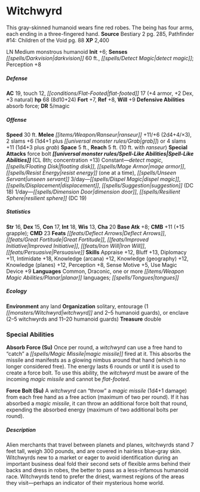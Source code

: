 ﻿---
cssclass: [monsters]
title1: Witchwyrd
desc_short: This gray-skinned humanoid wears fine red robes. The being has four arms,
  each ending in a three-fingered hand.
title2: Witchwyrd
CR: 6
sources:
- name: Bestiary 2
  page: 285
  link: http://paizo.com/pathfinderRPG/v5748btpy8hif
- name: 'Pathfinder #14: Children of the Void'
  page: 88
  link: http://paizo.com/pathfinder/adventurePath/secondDarkness/v5748btpy85ed
XP: 2400
alignment: LN
size: Medium
type: monstrous humanoid
initiative:
  bonus: 6
senses:
  darkvision: 60
  detect magic: true
AC:
  AC: 19
  touch: 12
  flat_footed: 17
  components:
    armor: 4
    dex: 2
    natural: 3
HP:
  HP: 68
  long: 8d10+24
saves:
  fort: 7
  ref: 8
  will: 9
defensive_abilities:
- absorb force
DR:
- amount: 5
  weakness: magic
speeds:
  base: 30
attacks:
  melee:
  - - text: ranseur +11/+6 (2d4+4/×3)
      entries:
      - - damage: 2d4+4
          crit_multiplier: 3
      attack: ranseur
      bonus:
      - 11
      - 6
    - text: 2 slams +6 (1d4+1 plus grab)
      entries:
      - - damage: 1d4+1
        - effect: grab
      count: 2
      attack: slams
      bonus:
      - 6
  - - text: 4 slams +11 (1d4+3 plus grab)
      entries:
      - - damage: 1d4+3
        - effect: grab
      count: 4
      attack: slams
      bonus:
      - 11
  special:
  - force bolt
space: 5
reach: 5
reach_other: 10 ft. with ranseur
spell_like_abilities:
  entries:
  - name: detect magic
    source: default
    freq: Constant
  - name: floating disk
    source: default
    freq: Constant
  - name: mage armor
    source: default
    freq: Constant
  - name: resist energy
    source: default
    freq: Constant
    other: one at a time
  - name: unseen servant
    source: default
    freq: Constant
  - name: dispel magic
    source: default
    freq: 3/day
  - name: displacement
    source: default
    freq: 3/day
  - name: suggestion
    source: default
    freq: 3/day
    DC: 18
  - name: dimension door
    source: default
    freq: 1/day
  - name: resilient sphere
    source: default
    freq: 1/day
    DC: 19
  sources:
  - name: default
    CL: 8
    concentration: 13
ability_scores:
  STR: 16
  DEX: 15
  CON: 17
  INT: 18
  WIS: 13
  CHA: 20
BAB: 8
CMB: 11
CMB_other: +15 grapple
CMD: 23
feats:
- is_bonus: true
  name: Deflect Arrows
- name: Great Fortitude
- name: Improved Initiative
- name: Iron Will
- name: Persuasive
skills:
  Appraise: 12
  Bluff: 13
  Diplomacy: 11
  Intimidate: 18
  Knowledge (arcana): 12
  Knowledge (geography): 12
  Knowledge (planes): 12
  Perception: 8
  Sense Motive: 5
  Use Magic Device: 9
languages:
- Common
- Draconic
- one or more planar languages
- tongues
ecology:
  environment: any land
  organization: solitary, entourage (1 witchwyrd and 2-5 humanoid guards), or enclave
    (2-5 witchwyrds and 11-20 humanoid guards)
  treasure_type: double
special_abilities:
  Absorb Force (Su): Once per round, a witchwyrd can use a free hand to “catch” a
    magic missile fired at it. This absorbs the missile and manifests as a glowing
    nimbus around that hand (which is no longer considered free). The energy lasts
    6 rounds or until it is used to create a force bolt. To use this ability, the
    witchwyrd must be aware of the incoming magic missile and cannot be flat-footed.
  Force Bolt (Su): A witchwyrd can “throw” a magic missile (1d4+1 damage) from each
    free hand as a free action (maximum of two per round). If it has absorbed a magic
    missile, it can throw an additional force bolt that round, expending the absorbed
    energy (maximum of two additional bolts per round).
desc_long: Alien merchants that travel between planets and planes, witchwyrds stand
  7 feet tall, weigh 300 pounds, and are covered in hairless blue-gray skin. Witchwyrds
  new to a market or eager to avoid identification during an important business deal
  fold their second sets of flexible arms behind their backs and dress in robes, the
  better to pass as a less-infamous humanoid race. Witchwyrds tend to prefer the driest,
  warmest regions of the areas they visit-perhaps an indicator of their mysterious
  home world.

---

# Witchwyrd
This gray-skinned humanoid wears fine red robes. The being has four arms, each ending in a three-fingered hand.
**Source** Bestiary 2 pg. 285, Pathfinder #14: Children of the Void pg. 88
**XP** 2,400

LN Medium monstrous humanoid
**Init** +6; **Senses** _[[spells/Darkvision|darkvision]]_ 60 ft., _[[spells/Detect Magic|detect magic]]_; Perception +8

##### Defense

**AC** 19, touch 12, _[[conditions/Flat-Footed|flat-footed]]_ 17 (+4 armor, +2 Dex, +3 natural)
**hp** 68 (8d10+24)
**Fort** +7, **Ref** +8, **Will** +9
**Defensive Abilities** absorb force; **DR** 5/magic

##### Offense
**Speed** 30 ft.
**Melee** _[[items/Weapon/Ranseur|ranseur]]_ +11/+6 (2d4+4/×3), 2 slams +6 (1d4+1 plus _[[universal monster rules/Grab|grab]]_) or 4 slams +11 (1d4+3 plus _grab_)
**Space** 5 ft., **Reach** 5 ft. (10 ft. with _ranseur_)
**Special Attacks** force bolt
**_[[universal monster rules/Spell-Like Abilities|Spell-Like Abilities]]_** (CL 8th; concentration +13)
Constant—_detect magic_, _[[spells/Floating Disk|floating disk]]_, _[[spells/Mage Armor|mage armor]]_, _[[spells/Resist Energy|resist energy]]_ (one at a time), _[[spells/Unseen Servant|unseen servant]]_
3/day—_[[spells/Dispel Magic|dispel magic]]_, _[[spells/Displacement|displacement]]_, _[[spells/Suggestion|suggestion]]_ (DC 18)
1/day—_[[spells/Dimension Door|dimension door]]_, _[[spells/Resilient Sphere|resilient sphere]]_ (DC 19)

##### Statistics
**Str** 16, **Dex** 15, **Con** 17, **Int** 18, **Wis** 13, **Cha** 20
**Base Atk** +8; **CMB** +11 (+15 grapple); **CMD** 23
**Feats** _[[feats/Deflect Arrows|Deflect Arrows]]_, _[[feats/Great Fortitude|Great Fortitude]]_, _[[feats/Improved Initiative|Improved Initiative]]_, _[[feats/Iron Will|Iron Will]]_, _[[feats/Persuasive|Persuasive]]_
**Skills** Appraise +12, Bluff +13, Diplomacy +11, Intimidate +18, Knowledge (arcana) +12, Knowledge (geography) +12, Knowledge (planes) +12, Perception +8, Sense Motive +5, Use Magic Device +9
**Languages** Common, Draconic, one or more _[[items/Weapon Magic Abilities/Planar|planar]]_ languages; _[[spells/Tongues|tongues]]_

##### Ecology

**Environment** any land
**Organization** solitary, entourage (1 _[[monsters/Witchwyrd|witchwyrd]]_ and 2–5 humanoid guards), or enclave (2–5 witchwyrds and 11–20 humanoid guards)
**Treasure** double

### Special Abilities

**Absorb Force (Su)** Once per round, a _witchwyrd_ can use a free hand to “catch” a _[[spells/Magic Missile|magic missile]]_ fired at it. This absorbs the missile and manifests as a glowing nimbus around that hand (which is no longer considered free). The energy lasts 6 rounds or until it is used to create a force bolt. To use this ability, the _witchwyrd_ must be aware of the incoming _magic missile_ and cannot be _flat-footed_.

**Force Bolt (Su)** A _witchwyrd_ can “throw” a _magic missile_ (1d4+1 damage) from each free hand as a free action (maximum of two per round). If it has absorbed a _magic missile_, it can throw an additional force bolt that round, expending the absorbed energy (maximum of two additional bolts per round).

##### Description

Alien merchants that travel between planets and planes, witchwyrds stand 7 feet tall, weigh 300 pounds, and are covered in hairless blue-gray skin. Witchwyrds new to a market or eager to avoid identification during an important business deal fold their second sets of flexible arms behind their backs and dress in robes, the better to pass as a less-infamous humanoid race. Witchwyrds tend to prefer the driest, warmest regions of the areas they visit—perhaps an indicator of their mysterious home world.